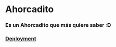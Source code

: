 # Ahorcadito

### Es un Ahorcadito que más quiere saber :D

### [Deployment](https://ahorcaditoo.vercel.app/)